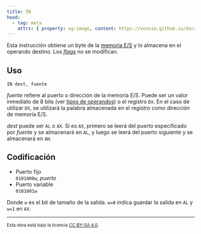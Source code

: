 ```yaml
---
title: IN
head:
  - tag: meta
    attrs: { property: og:image, content: https://vonsim.github.io/docs/og/cpu/instructions/in.png }
---
```


Esta instrucción obtiene un byte de la [memoria E/S](/docs/io/modules/) y lo almacena en el operando destino. Los [_flags_](/docs/cpu/#flags) no se modifican.

## Uso

```vonsim
IN dest, fuente
```

_fuente_ refiere al puerto o dirección de la memoria E/S. Puede ser un valor inmediato de 8 bits (ver [tipos de operandos](/docs/cpu/assembly/#operandos)) o el registro `DX`. En el caso de utilizar `DX`, se utilizará la palabra almacenada en el registro como dirección de memoria E/S.

_dest_ puede ser `AL` o `AX`. Si es `AX`, primero se leerá del puerto especificado por _fuente_ y se almacenará en `AL`, y luego se leerá del puerto siguiente y se almacenará en `AH`.

## Codificación

- Puerto fijo  
  `0101000w`, _puerto_
- Puerto variable  
  `0101001w`

Donde `w` es el bit de tamaño de la salida. `w=0` indica guardar la salida en `AL` y `w=1` en `AX`.

---

<small>Esta obra está bajo la licencia <a target="_blank" rel="license noopener noreferrer" href="http://creativecommons.org/licenses/by-sa/4.0/">CC BY-SA 4.0</a>.</small>
